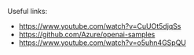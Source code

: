 Useful links:
* https://www.youtube.com/watch?v=CuUOt5djqSs
* https://github.com/Azure/openai-samples
* https://www.youtube.com/watch?v=o5uhn4GSpQU